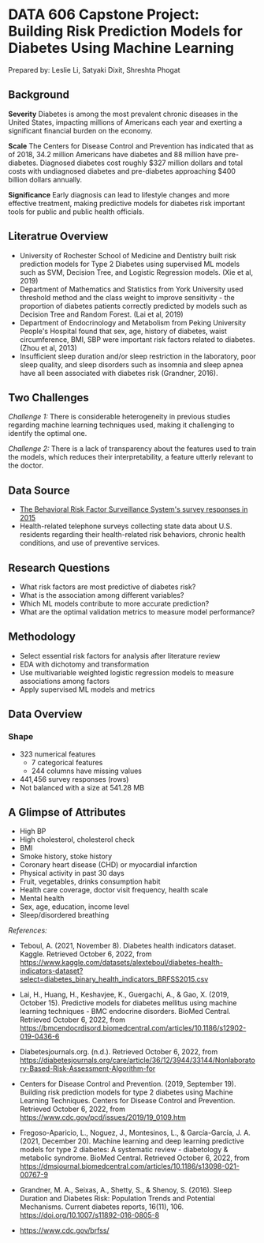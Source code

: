 # DATA 606 Capstone Project: Building Risk Prediction Models for Diabetes Using Machine Learning

Prepared by: Leslie Li, Satyaki Dixit, Shreshta Phogat
## Background

**Severity**
Diabetes is among the most prevalent chronic diseases in the United States, impacting millions of Americans each year and exerting a significant financial burden on the economy. 

**Scale**
The Centers for Disease Control and Prevention has indicated that as of 2018, 34.2 million Americans have diabetes and 88 million have pre-diabetes. Diagnosed diabetes cost roughly $327 million dollars and total costs with undiagnosed diabetes and pre-diabetes approaching $400 billion dollars annually.

**Significance**
Early diagnosis can lead to lifestyle changes and more effective treatment, making predictive models for diabetes risk important tools for public and public health officials.

## Literatrue Overview
- University of Rochester School of Medicine and Dentistry built risk prediction models for Type 2 Diabetes using supervised ML models such as SVM, Decision Tree, and Logistic Regression models. (Xie et al, 2019)
- Department of Mathematics and Statistics from York University used threshold method and the class weight to improve sensitivity - the proportion of diabetes patients correctly predicted by models such as Decision Tree and Random Forest. (Lai et al, 2019)
- Department of Endocrinology and Metabolism from Peking University People's Hospital found that sex, age, history of diabetes, waist circumference, BMI, SBP were important risk factors related to diabetes. (Zhou et al, 2013)
- Insufficient sleep duration and/or sleep restriction in the laboratory, poor sleep quality, and sleep disorders such as insomnia and sleep apnea have all been associated with diabetes risk (Grandner, 2016). 

## Two Challenges 
*Challenge 1:* There is considerable heterogeneity in previous studies regarding machine learning techniques used, making it challenging to identify the optimal one. 

*Challenge 2:* There is a lack of transparency about the features used to train the models, which reduces their interpretability, a feature utterly relevant to the doctor.

## Data Source
- [The Behavioral Risk Factor Surveillance System's survey responses in 2015](https://www.cdc.gov/brfss/annual_data/2015/pdf/overview_2015.pdf)
- Health-related telephone surveys collecting state data about U.S. residents regarding their health-related risk behaviors, chronic health conditions, and use of preventive services.

## Research Questions
- What risk factors are most predictive of diabetes risk?
- What is the association among different variables?
- Which ML models contribute to more accurate prediction?
- What are the optimal validation metrics to measure model performance?

## Methodology
- Select essential risk factors for analysis after literature review
- EDA with dichotomy and transformation
- Use multivariable weighted logistic regression models to measure associations among factors
- Apply supervised ML models and metrics

## Data Overview
### Shape
- 323 numerical features
  - 7 categorical features
  - 244 columns have missing values 
- 441,456 survey responses (rows)
- Not balanced with a size at 541.28 MB

## A Glimpse of Attributes
- High BP
- High cholesterol, cholesterol check
- BMI
- Smoke history, stoke history
- Coronary heart disease (CHD) or myocardial infarction
- Physical activity in past 30 days
- Fruit, vegetables, drinks consumption habit
- Health care coverage, doctor visit frequency, health scale
- Mental health
- Sex, age, education, income level
- Sleep/disordered breathing

*References:*
- Teboul, A. (2021, November 8). Diabetes health indicators dataset. Kaggle. Retrieved October 6, 2022, from https://www.kaggle.com/datasets/alexteboul/diabetes-health-indicators-dataset?select=diabetes_binary_health_indicators_BRFSS2015.csv

- Lai, H., Huang, H., Keshavjee, K., Guergachi, A., & Gao, X. (2019, October 15). Predictive models for diabetes mellitus using machine learning techniques - BMC endocrine disorders. BioMed Central. Retrieved October 6, 2022, from https://bmcendocrdisord.biomedcentral.com/articles/10.1186/s12902-019-0436-6

- Diabetesjournals.org. (n.d.). Retrieved October 6, 2022, from https://diabetesjournals.org/care/article/36/12/3944/33144/Nonlaboratory-Based-Risk-Assessment-Algorithm-for

- Centers for Disease Control and Prevention. (2019, September 19). Building risk prediction models for type 2 diabetes using Machine Learning Techniques. Centers for Disease Control and Prevention. Retrieved October 6, 2022, from https://www.cdc.gov/pcd/issues/2019/19_0109.htm

- Fregoso-Aparicio, L., Noguez, J., Montesinos, L., & García-García, J. A. (2021, December 20). Machine learning and deep learning predictive models for type 2 diabetes: A systematic review - diabetology & metabolic syndrome. BioMed Central. Retrieved October 6, 2022, from https://dmsjournal.biomedcentral.com/articles/10.1186/s13098-021-00767-9

- Grandner, M. A., Seixas, A., Shetty, S., & Shenoy, S. (2016). Sleep Duration and Diabetes Risk: Population Trends and Potential Mechanisms. Current diabetes reports, 16(11), 106. https://doi.org/10.1007/s11892-016-0805-8

- https://www.cdc.gov/brfss/
